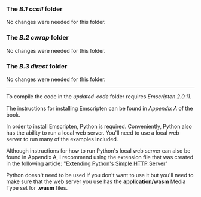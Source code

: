 ### The _B.1 ccall_ folder
  
  No changes were needed for this folder.

### The _B.2 cwrap_ folder
  
  No changes were needed for this folder.

### The _B.3 direct_ folder
  
  No changes were needed for this folder.


---

To compile the code in the _updated-code_ folder requires _Emscripten 2.0.11_.

The instructions for installing Emscripten can be found in _Appendix A_ of the book.


In order to install Emscripten, Python is required. Conveniently, Python also has the ability to run a local web server. You'll need to use a local web server to run many of the examples included. 

Although instructions for how to run Python's local web server can also be found in Appendix A, I recommend using the extension file that was created in the following article: "[Extending Python's Simple HTTP Server](https://cggallant.blogspot.com/2020/07/extending-pythons-simple-http-server.html)"


Python doesn't need to be used if you don't want to use it but you'll need to make sure that the web server you use has the **application/wasm** Media Type set for **.wasm** files.
